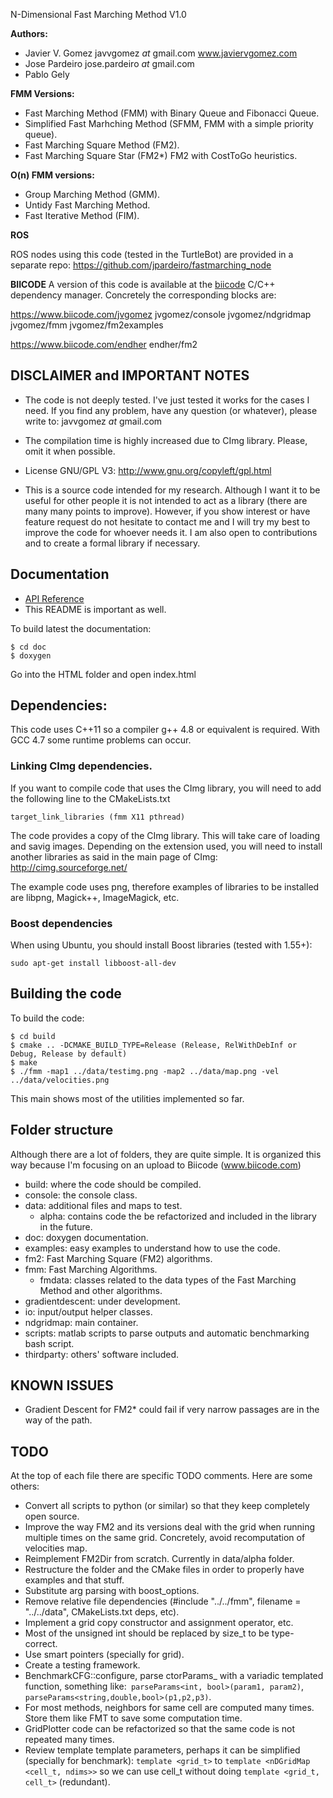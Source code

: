 N-Dimensional Fast Marching Method V1.0

**Authors:**
 - Javier V. Gomez javvgomez _at_ gmail.com www.javiervgomez.com
 - Jose Pardeiro jose.pardeiro _at_ gmail.com
 - Pablo Gely

**FMM Versions:**
- Fast Marching Method (FMM) with Binary Queue and Fibonacci Queue.
- Simplified Fast Marhching Method (SFMM, FMM with a simple priority queue).
- Fast Marching Square Method (FM2).
- Fast Marching Square Star (FM2*) FM2 with CostToGo heuristics.

**O(n) FMM versions:**
- Group Marching Method (GMM).
- Untidy Fast Marching Method.
- Fast Iterative Method (FIM).

**ROS**

ROS nodes using this code (tested in the TurtleBot) are provided in a separate repo:
https://github.com/jpardeiro/fastmarching_node

**BIICODE**
A version of this code is available at the [biicode](https://www.biicode.com) C/C++ dependency manager. Concretely
the corresponding blocks are:

https://www.biicode.com/jvgomez
jvgomez/console
jvgomez/ndgridmap
jvgomez/fmm
jvgomez/fm2examples

https://www.biicode.com/endher
endher/fm2


## DISCLAIMER and IMPORTANT NOTES

- The code is not deeply tested. I've just tested it works for the cases I need. If you find any problem, have any question (or whatever), please write to: javvgomez _at_ gmail.com

- The compilation time is highly increased due to CImg library. Please, omit it when possible.

- License GNU/GPL V3: http://www.gnu.org/copyleft/gpl.html

- This is a source code intended for my research. Although I want it to be useful for other people it is not intended to act as a library (there are many many points to improve). However, if you show interest or have feature request do not hesitate to contact me and I will try my best to improve the code for whoever needs it. I am also open to contributions and to create a formal library if necessary.


## Documentation

- [API Reference](http://javiervgomez.com/fastmarching/)
- This README is important as well.


To build latest the documentation:

    $ cd doc
    $ doxygen

Go into the HTML folder and open index.html


## Dependencies:

This code uses C\++11 so a compiler g++ 4.8 or equivalent is required. With GCC 4.7 some runtime problems can occur.

### Linking CImg dependencies.
If you want to compile code that uses the CImg library, you will need to add the following line to the CMakeLists.txt

    target_link_libraries (fmm X11 pthread)

The code provides a copy of the CImg library. This will take care of loading and savig images. Depending on the extension used, you will need to install another libraries as said in the main page of CImg: http://cimg.sourceforge.net/

The example code uses png, therefore examples of libraries to be installed are libpng, Magick++, ImageMagick, etc.

### Boost dependencies
When using Ubuntu, you should install Boost libraries (tested with 1.55+):

    sudo apt-get install libboost-all-dev

## Building the code
To build the code:

    $ cd build
    $ cmake .. -DCMAKE_BUILD_TYPE=Release (Release, RelWithDebInf or Debug, Release by default)
    $ make
    $ ./fmm -map1 ../data/testimg.png -map2 ../data/map.png -vel ../data/velocities.png

This main shows most of the utilities implemented so far.

## Folder structure

Although there are a lot of folders, they are quite simple. It is organized this way because I'm focusing on an upload to Biicode (www.biicode.com)

+ build: where the code should be compiled.
+ console: the console class.
+ data: additional files and maps to test.
  + alpha: contains code the be refactorized and included in the library in the future.
+ doc: doxygen documentation.
+ examples: easy examples to understand how to use the code.
+ fm2: Fast Marching Square (FM2) algorithms.
+ fmm: Fast Marching Algorithms.
  + fmdata: classes related to the data types of the Fast Marching Method and other algorithms.
+ gradientdescent: under development.
+ io: input/output helper classes.
+ ndgridmap: main container.
+ scripts: matlab scripts to parse outputs and automatic benchmarking bash script.
+ thirdparty: others' software included.

## KNOWN ISSUES

- Gradient Descent for FM2* could fail if very narrow passages are in the way of the path.

## TODO

At the top of each file there are specific TODO comments. Here are some others:

- Convert all scripts to python (or similar) so that they keep completely open source.
- Improve the way FM2 and its versions deal with the grid when running multiple times on the same grid. Concretely, avoid recomputation of velocities map.
- Reimplement FM2Dir from scratch. Currently in data/alpha folder.
- Restructure the folder and the CMake files in order to properly have examples and that stuff.
- Substitute arg parsing with boost_options.
- Remove relative file dependencies (#include "../../fmm", filename = "../../data", CMakeLists.txt deps, etc).
- Implement a grid copy constructor and assignment operator, etc.
- Most of the unsigned int should be replaced by size_t to be type-correct.
- Use smart pointers (specially for grid).
- Create a testing framework.
- BenchmarkCFG::configure, parse ctorParams_ with a variadic templated function, something like:` parseParams<int, bool>(param1, param2)`, `parseParams<string,double,bool>(p1,p2,p3)`.
- For most methods, neighbors for same cell are computed many times. Store them like FMT to save some computation time.
- GridPlotter code can be refactorized so that the same code is not repeated many times.
- Review template template parameters, perhaps it can be simplified (specially for benchmark): `template <grid_t>` to `template <nDGridMap <cell_t, ndims>>` so we can use cell_t without doing `template <grid_t, cell_t>` (redundant).
